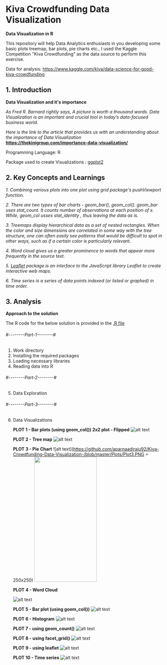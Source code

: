 # Kiva Crowdfunding Data Visualization

**Data Visualization in R**

This repository will help Data Analytics enthusiasts in you developing some basic plots treemap, bar plots, pie charts etc., I used the Kaggle Competition "Kiva Crowdfunding" as the data source to perform this exercise.

Data for analysis: https://www.kaggle.com/kiva/data-science-for-good-kiva-crowdfunding

## 1. Introduction

**Data Visualization and it's importance**

*As Fred R. Barnard rightly says, A picture is worth a thousand words. Data Visualization is an important and crucial tool in today’s data-focused business world.*

*Here is the link to the article that provides us with an understanding about the importance of Data Visualization* **https://thekinigroup.com/importance-data-visualization/**

Programming Language: R 

Package used to create Visualizations : [ggplot2](https://cran.r-project.org/web/packages/ggplot2/index.html)

## 2. Key Concepts and Learnings

   *1. Combining various plots into one plot using grid package's pushViewport function.*
   
   *2. There are two types of bar charts - geom_bar(), geom_col(). 
         geom_bar uses stat_count. It counts number of observations at each position of x. While, geom_col usses stat_identity , thus leaving the data as is.*
         
   *3. Treemaps display hierarchical data as a set of nested rectangles. When the color and size dimensions are correlated in some way with the tree structure, one can often easily see patterns that would be difficult to spot in other ways, such as if a certain color is particularly relevant.*
   
   *4. Word cloud gives us a greater prominence to words that appear more frequently in the source text.*
   
   *5. [Leaflet](https://rstudio.github.io/leaflet/) package is an interface to the JavaScript library Leaflet to create interactive web maps.*
   
   *6. Time series is a series of data points indexed (or listed or graphed) in time order.*
   
   
## 3. Analysis

**Approach to the solution**

   The R code for the below solution is provided in the [.R file](https://github.com/aparnaadiraju92/Kiva-Crowdfunding-Data-Visualization-/blob/master/Rcode_Kaggle_KivaCrowdfunding.R)

###### #--------Part-1--------#
 1. Work directory
 2. Installing the required packages
 3. Loading necessary libraries
 4. Reading data into R


###### #--------Part-2--------#
 5. Data Exploration
 
 ###### #--------Part-3--------#
 6. Data Visualizations 
 
    **PLOT 1 - Bar plots (using geom_col()) 2x2 plot - Flipped**
    ![alt text](https://github.com/aparnaadiraju92/Kiva-Crowdfunding-Data-Visualization-/blob/master/Plots/Plot1.PNG)
     
    **PLOT 2 - Tree map**
    ![alt text](https://github.com/aparnaadiraju92/Kiva-Crowdfunding-Data-Visualization-/blob/master/Plots/Plot2.PNG)
    
    **PLOT 3 - Pie Chart**
    ![alt text](https://github.com/aparnaadiraju92/Kiva-Crowdfunding-Data-Visualization-/blob/master/Plots/Plot3.PNG = 250x250)
    <img src="https://github.com/aparnaadiraju92/Kiva-Crowdfunding-Data-Visualization-/blob/master/Plots/Plot3.PNG" data-canonical-src="https://github.com/aparnaadiraju92/Kiva-Crowdfunding-Data-Visualization-/blob/master/Plots/Plot3.PNG" width="200" height="400" />
      
    **PLOT 4 - Word Cloud**
    
    ![alt text](https://github.com/aparnaadiraju92/Kiva-Crowdfunding-Data-Visualization-/blob/master/Plots/Plot4.PNG)
      
      
    **PLOT 5 - Bar plot (using goem_col())**
    ![alt text](https://github.com/aparnaadiraju92/Kiva-Crowdfunding-Data-Visualization-/blob/master/Plots/Plot5.PNG)
      
      
    **PLOT 6 - Histogram**
    ![alt text](https://github.com/aparnaadiraju92/Kiva-Crowdfunding-Data-Visualization-/blob/master/Plots/Plot6.PNG)
      
    **PLOT 7 - using geom_count()**
    ![alt text](https://github.com/aparnaadiraju92/Kiva-Crowdfunding-Data-Visualization-/blob/master/Plots/Plot7.PNG)
      
    **PLOT 8 - using facet_grid()**
    ![alt text](https://github.com/aparnaadiraju92/Kiva-Crowdfunding-Data-Visualization-/blob/master/Plots/Plot8.PNG)
      
    **PLOT 9 - using leaflet**
    ![alt text](https://github.com/aparnaadiraju92/Kiva-Crowdfunding-Data-Visualization-/blob/master/Plots/Plot9.PNG)
      
    **PLOT 10 - Time series**
    ![alt text](https://github.com/aparnaadiraju92/Kiva-Crowdfunding-Data-Visualization-/blob/master/Plots/Plot10.PNG)
